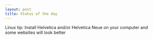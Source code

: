 ```yaml
---
layout: post
title: Status of the day
---
```


Linux tip: Install Helvetica and/or Helvetica Neue on your computer and some
websites will look better

